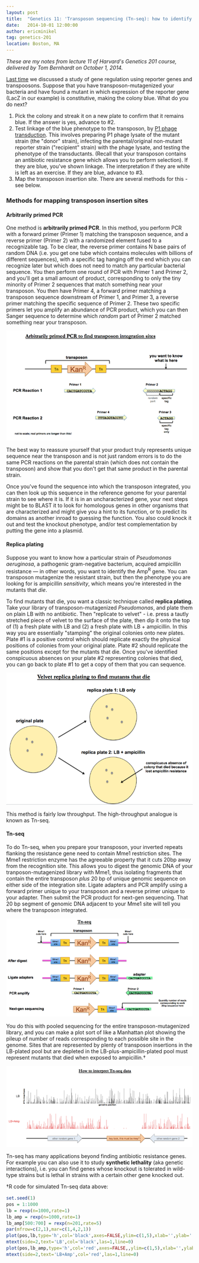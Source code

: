 ```yaml
---
layout: post
title:  "Genetics 11: 'Transposon sequencing (Tn-seq): how to identify mutants that die'"
date:   2014-10-01 12:00:00
author: ericminikel
tag: genetics-201
location: Boston, MA
---
```


*These are my notes from lecture 11 of Harvard's Genetics 201 course, delivered by Tom Bernhardt on October 1, 2014.*

[Last time](/2014/09/29/genetics-10) we discussed a study of gene regulation using reporter genes and transpoosons. Suppose that you have transposon-mutagenized your bacteria and have found a mutant in which expression of the reporter gene (LacZ in our example) is constitutive, making the colony blue. What do you do next?

1. Pick the colony and streak it on a new plate to confirm that it remains blue. If the answer is yes, advance to #2.
2. Test linkage of the blue phenotype to the transposon, by [P1 phage transduction](/2014/09/26/genetics-09/). This involves preparing P1 phage lysate of the mutant strain (the "donor" strain), infecting the parental/original non-mutant reporter strain ("recipient" strain) with the phage lysate, and testing the phenotype of the transductants. (Recall that your transposon contains an antibiotic resistance gene which allows you to perform selection). If they are blue, you've shown linkage. The interpretation if they are white is left as an exercise. If they are blue, advance to #3.
3. Map the transposon insertion site. There are several methods for this - see below.

### Methods for mapping transposon insertion sites

#### Arbitrarily primed PCR

One method is **arbitrarily primed PCR**. In this method, you perform PCR with a forward primer (Primer 1) matching the transposon sequence, and a reverse primer (Primer 2) with a randomized element fused to a recognizable tag. To be clear, the reverse primer contains N base pairs of random DNA (i.e. you get one tube which contains molecules with billions of different sequences), with a specific tag hanging off the end which you can recognize later but which does not need to match any particular bacterial sequence. You then perform one round of PCR with Primer 1 and Primer 2, and you'll get a small amount of product, corresponding to only the tiny minority of Primer 2 sequences that match something near your transposon. You then have Primer 4, a forward primer matching a transposon sequence downstream of Primer 1, and Primer 3, a reverse primer matching the specific sequence of Primer 2. These two specific primers let you amplify an abundance of PCR product, which you can then Sanger sequence to determine which *random* part of Primer 2 matched something near your transposon. 

![](/media/2014/10/arbitrarily-primed-pcr.png)

The best way to reassure yourself that your product truly represents unique sequence near the transposon and is not just random errors is to do the same PCR reactions on the parental strain (which does not contain the transposon) and show that you don't get that same product in the parental strain.

Once you've found the sequence into which the transposon integrated, you can then look up this sequence in the reference genome for your parental strain to see where it is. If it is in an uncharacterized gene, your next steps might be to BLAST it to look for homologous genes in other organisms that are characterized and might give you a hint to its function, or to predict its domains as another inroad to guessing the function. You also could knock it out and test the knockout phenotype, and/or test complementation by putting the gene into a plasmid.

#### Replica plating

Suppose you want to know how a particular strain of *Pseudomonas aeruginosa*, a pathogenic gram-negative bacterium, acquired ampicillin resistance &mdash; in other words, you want to identify the Amp<sup>R</sup> gene. You can transposon mutagenize the resistant strain, but then the phenotype you are looking for is ampicillin *sensitivity*, which means you're interested in the mutants that *die*.

To find mutants that die, you want a classic technique called **replica plating**. Take your library of transposon-mutagenized *Pseudomonas*, and plate them on plain LB with no antibiotic. Then "replicate to velvet" - i.e. press a tautly stretched piece of velvet to the surface of the plate, then dip it onto the top of (1) a fresh plate with LB and (2) a fresh plate with LB + ampicillin. In this way you are essentially "stamping" the original colonies onto new plates. Plate #1 is a positive control which should replicate exactly the physical positions of colonies from your original plate. Plate #2 should replicate the same positions except for the mutants that die. Once you've identified conspicuous absences on your plate #2 representing colonies that died, you can go back to plate #1 to get a copy of them that you can sequence.

![](/media/2014/10/velvet-replica-plating.png)

This method is fairly low throughput. The high-throughput analogue is known as Tn-seq.

#### Tn-seq

To do Tn-seq, when you prepare your transposon, your inverted repeats flanking the resistance gene need to contain Mme1 restriction sites. The Mme1 restriction enzyme has the agreeable property that it cuts 20bp away from the recognition site. This allows you to digest the genomic DNA of your tranposon-mutagenized library with Mme1, thus isolating fragments that contain the entire transposon *plus* 20 bp of unique genomic sequence on either side of the integration site. Ligate adapters and PCR amplify using a forward primer unique to your transposon and a reverse primer unique to your adapter. Then submit the PCR product for next-gen sequencing. That 20 bp segment of genomic DNA adjacent to your Mme1 site will tell you where the transposon integrated.

![](/media/2014/10/tn-seq.png)

You do this with pooled sequencing for the entire transposon-mutagenized library, and you can make a plot sort of like a Manhattan plot showing the pileup of number of reads corresponding to each possible site in the genome. Sites that are represented by plenty of transposon insertions in the LB-plated pool but are depleted in the LB-plus-ampicillin-plated pool must represent mutants that died when exposed to ampicillin.&dagger;

![](/media/2014/10/tn-seq-interpretation.png)

Tn-seq has many applications beyond finding antibiotic resistance genes. For example you can also use it to study **synthetic lethality** (aka genetic interactions), i.e. you can find genes whose knockout is tolerated in wild-type strains but is lethal in strains with a certain other gene knocked out.

&dagger;R code for simulated Tn-seq data above:

~~~ r
set.seed(1)
pos = 1:1000
lb = rexp(n=1000,rate=1)
lb_amp = rexp(n=1000,rate=1)
lb_amp[500:700] = rexp(n=201,rate=5)
par(mfrow=c(2,1),mar=c(1,4,2,1))
plot(pos,lb,type='h',col='black',axes=FALSE,ylim=c(1,5),xlab='',ylab='')
mtext(side=2,text='LB',col='black',las=1,line=0)
plot(pos,lb_amp,type='h',col='red',axes=FALSE,,ylim=c(1,5),xlab='',ylab='')
mtext(side=2,text='LB+Amp',col='red',las=1,line=0)
~~~ 

